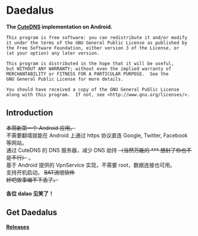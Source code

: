 Daedalus
==============

__The [CuteDNS](https://www.cutedns.cn) implementation on Android.__

	This program is free software: you can redistribute it and/or modify
	it under the terms of the GNU General Public License as published by
	the Free Software Foundation, either version 3 of the License, or
	(at your option) any later version.

	This program is distributed in the hope that it will be useful,
	but WITHOUT ANY WARRANTY; without even the implied warranty of
	MERCHANTABILITY or FITNESS FOR A PARTICULAR PURPOSE.  See the
	GNU General Public License for more details.

	You should have received a copy of the GNU General Public License
	along with this program.  If not, see <http://www.gnu.org/licenses/>.

Introduction
-------------
~~本萌新第一个 Android 应用。~~<br>
不需要翻墙就能在 Android 上通过 https 协议直连 Google, Twitter, Facebook 等网站。<br>
通过 CuteDNS 的 DNS 服务器，减少 DNS 劫持 ~~（当然万能的 *** 想封了你也不是不行）~~ 。<br>
基于 Android 提供的 VpnService 实现，不需要 root，数据连接也可用。<br>
支持开机启动。 ~~BAT流氓软件~~ <br>
~~好吧故事编不下去了。~~ <br>
<br>
__各位 dalao 见笑了！__

Get Daedalus
-------------
__[Releases](https://github.com/PeratX/Daedalus/releases)__